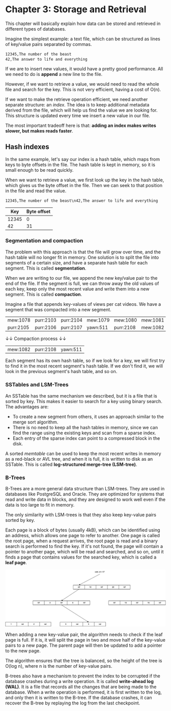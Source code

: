 # Chapter 3: Storage and Retrieval

This chapter will basically explain how data can be stored and retrieved in different types of databases.

Imagine the simplest example: a text file, which can be structured as lines of key/value pairs separated by commas.

```
12345,The number of the beast
42,The answer to life and everything
```

If we are to insert new values, it would have a pretty good performance. All we need to do is **append** a new line to the file. 

However, if we want to retrieve a value, we would need to read the whole file and search for the key. This is not very efficient,
having a cost of O(n).

If we want to make the retrieve operation efficient, we need another separate structure: an _index_. The idea is to keep additional
metadata derived from the file, which will help us find the value we are looking for. This structure is updated every time we insert
a new value in our file.

The most important tradeoff here is that: **adding an index makes writes slower, but makes reads faster**.

## Hash indexes

In the same example, let's say our index is a hash table, which maps from keys to byte offsets in the file. The hash table is kept in
memory, so it is small enough to be read quickly.

When we want to retrieve a value, we first look up the key in the hash table, which gives us the byte offset in the file. Then we can seek
to that position in the file and read the value.
```
12345,The number of the beast\n42,The answer to life and everything
```

| Key   | Byte offset |
|-------|-------------|
| 12345 | 0           |
| 42    | 31          |

### Segmentation and compaction

The problem with this approach is that the file will grow over time, and the hash table will no longer fit in memory. One solution is to
split the file into segments of a certain size, and have a separate hash table for each segment. This is called **segmentation**.

When we are writing to our file, we append the new key/value pair to the end of the file. If the segment is full, we can throw away
the old values of each key, keep only the most recent value and write them into a new segment. This is called **compaction**.

Imagine a file that appends key-values of views per cat videos. We have a segment that was compacted into a new segment.

|           |           |           |          |           |          |
|-----------|-----------|-----------|----------|-----------|----------|
| mew:1078  | purr:2103 | purr:2104 | mew:1079 | mew:1080  | mew:1081 |
| purr:2105 | purr:2106 | purr:2107 | yawn:511 | purr:2108 | mew:1082 |

↓↓ Compaction process ↓↓

|          |           |          |
|----------|-----------|----------|
| mew:1082 | purr:2108 | yawn:511 |

Each segment has its own hash table, so if we look for a key, we will first try to find it in the most recent segment's hash table. If we
don't find it, we will look in the previous segment's hash table, and so on.

### SSTables and LSM-Trees

An SSTable has the same mechanism we described, but it is a file that is sorted by key. This makes it easier to search for a key using
binary search. The advantages are:
- To create a new segment from others, it uses an approach similar to the merge sort algorithm.
- There is no need to keep all the hash tables in memory, since we can find the range using the existing keys and scan from a sparse index.
- Each entry of the sparse index can point to a compressed block in the disk.

A sorted _memtable_ can be used to keep the most recent writes in memory as a red-black or AVL tree, and when it is full, it is written to 
disk as an SSTable. This is called **log-structured merge-tree (LSM-tree)**.

### B-Trees

B-Trees are a more general data structure than LSM-trees. They are used in databases like PostgreSQL and Oracle. They are optimized for
systems that read and write data in blocks, and they are designed to work well even if the data is too large to fit in memory.

The only similarity with LSM-trees is that they also keep key-value pairs sorted by key.

Each page is a block of bytes (usually 4kB), which can be identified using an address, which allows one page to refer to another.
One page is called the root page, when a request arrives, the root page is read and a binary search is performed to find the key.
If it's not found, the page will contain a pointer to another page, which will be read and searched, and so on, until it finds
a page that contains values for the searched key, which is called a **leaf page**.

![](images/b-trees.jpg)

When adding a new key-value pair, the algorithm needs to check if the leaf page is full. If it is, it will split the page in two
and move half of the key-value pairs to a new page. The parent page will then be updated to add a pointer to the new page.

The algorithm ensures that the tree is balanced, so the height of the tree is O(log n), where n is the number of key-value pairs.

B-trees also have a mechanism to prevent the index to be corrupted if the database crashes during a write operation. It is called
**write-ahead log (WAL)**. It is a file that records all the changes that are being made to the database. When a write operation
is performed, it is first written to the log, and only then it is written to the B-tree. If the database crashes, it can recover
the B-tree by replaying the log from the last checkpoint.